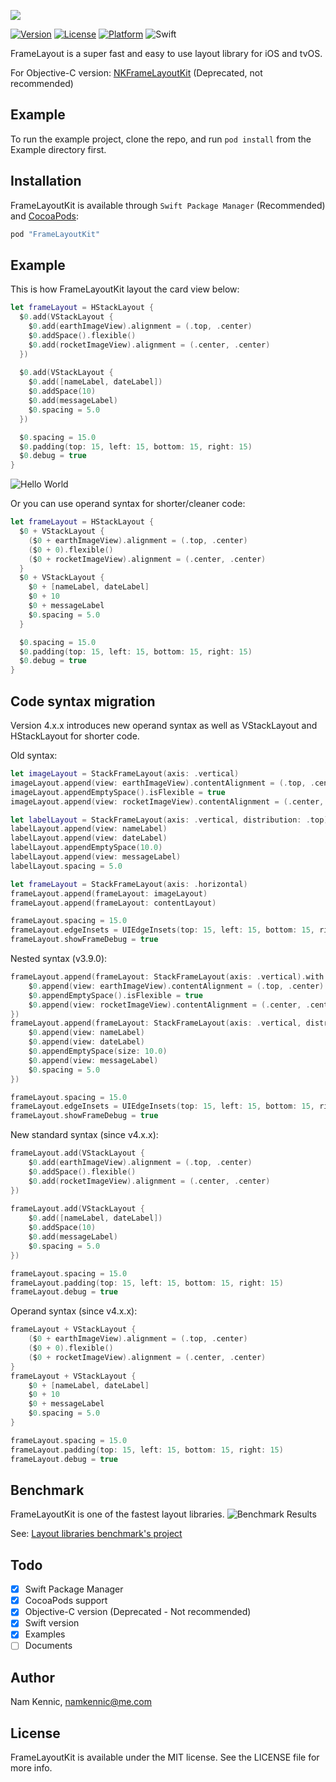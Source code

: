 ![](https://github.com/kennic/FrameLayoutKit/blob/master/banner.jpg)

[![Version](https://img.shields.io/cocoapods/v/FrameLayoutKit.svg?style=flat)](http://cocoapods.org/pods/FrameLayoutKit)
[![License](https://img.shields.io/cocoapods/l/FrameLayoutKit.svg?style=flat)](http://cocoapods.org/pods/FrameLayoutKit)
[![Platform](https://img.shields.io/cocoapods/p/FrameLayoutKit.svg?style=flat)](http://cocoapods.org/pods/FrameLayoutKit)
![Swift](https://img.shields.io/badge/%20in-swift%204.2-orange.svg)

FrameLayout is a super fast and easy to use layout library for iOS and tvOS.

For Objective-C version: [NKFrameLayoutKit](http://github.com/kennic/NKFrameLayoutKit) (Deprecated, not recommended)

## Example

To run the example project, clone the repo, and run `pod install` from the Example directory first.

## Installation

FrameLayoutKit is available through `Swift Package Manager` (Recommended) and [CocoaPods](http://cocoapods.org):

```ruby
pod "FrameLayoutKit"
```

## Example
This is how FrameLayoutKit layout the card view below:

```swift
let frameLayout = HStackLayout {
  $0.add(VStackLayout {
    $0.add(earthImageView).alignment = (.top, .center)
    $0.addSpace().flexible()
    $0.add(rocketImageView).alignment = (.center, .center)
  })
		
  $0.add(VStackLayout {
    $0.add([nameLabel, dateLabel])
    $0.addSpace(10)
    $0.add(messageLabel)
    $0.spacing = 5.0
  })

  $0.spacing = 15.0
  $0.padding(top: 15, left: 15, bottom: 15, right: 15)
  $0.debug = true
}
```
![Hello World](/helloWorld.png "Hello World")

Or you can use operand syntax for shorter/cleaner code:

```swift
let frameLayout = HStackLayout {
  $0 + VStackLayout {
    ($0 + earthImageView).alignment = (.top, .center)
    ($0 + 0).flexible()
    ($0 + rocketImageView).alignment = (.center, .center)
  }
  $0 + VStackLayout {
    $0 + [nameLabel, dateLabel]
    $0 + 10
    $0 + messageLabel
    $0.spacing = 5.0
  }

  $0.spacing = 15.0
  $0.padding(top: 15, left: 15, bottom: 15, right: 15)
  $0.debug = true
}
```

## Code syntax migration

Version 4.x.x introduces new operand syntax as well as VStackLayout and HStackLayout for shorter code.

Old syntax:

```swift
let imageLayout = StackFrameLayout(axis: .vertical)
imageLayout.append(view: earthImageView).contentAlignment = (.top, .center)
imageLayout.appendEmptySpace().isFlexible = true
imageLayout.append(view: rocketImageView).contentAlignment = (.center, .center)

let labelLayout = StackFrameLayout(axis: .vertical, distribution: .top)
labelLayout.append(view: nameLabel)
labelLayout.append(view: dateLabel)
labelLayout.appendEmptySpace(10.0)
labelLayout.append(view: messageLabel)
labelLayout.spacing = 5.0

let frameLayout = StackFrameLayout(axis: .horizontal)
frameLayout.append(frameLayout: imageLayout)
frameLayout.append(frameLayout: contentLayout)

frameLayout.spacing = 15.0
frameLayout.edgeInsets = UIEdgeInsets(top: 15, left: 15, bottom: 15, right: 15)
frameLayout.showFrameDebug = true
```

Nested syntax (v3.9.0):

```swift
frameLayout.append(frameLayout: StackFrameLayout(axis: .vertical).with {
	$0.append(view: earthImageView).contentAlignment = (.top, .center)
	$0.appendEmptySpace().isFlexible = true
	$0.append(view: rocketImageView).contentAlignment = (.center, .center)
})
frameLayout.append(frameLayout: StackFrameLayout(axis: .vertical, distribution: .top).with {
	$0.append(view: nameLabel)
	$0.append(view: dateLabel)
	$0.appendEmptySpace(size: 10.0)
	$0.append(view: messageLabel)
	$0.spacing = 5.0
})

frameLayout.spacing = 15.0
frameLayout.edgeInsets = UIEdgeInsets(top: 15, left: 15, bottom: 15, right: 15)
frameLayout.showFrameDebug = true
```

New standard syntax (since v4.x.x):

```swift
frameLayout.add(VStackLayout {
	$0.add(earthImageView).alignment = (.top, .center)
	$0.addSpace().flexible()
	$0.add(rocketImageView).alignment = (.center, .center)
})
		
frameLayout.add(VStackLayout {
	$0.add([nameLabel, dateLabel])
	$0.addSpace(10)
	$0.add(messageLabel)
	$0.spacing = 5.0
})

frameLayout.spacing = 15.0
frameLayout.padding(top: 15, left: 15, bottom: 15, right: 15)
frameLayout.debug = true
```

Operand syntax (since v4.x.x):

```swift
frameLayout + VStackLayout {
	($0 + earthImageView).alignment = (.top, .center)
	($0 + 0).flexible()
	($0 + rocketImageView).alignment = (.center, .center)
}
frameLayout + VStackLayout {
	$0 + [nameLabel, dateLabel]
	$0 + 10
	$0 + messageLabel
	$0.spacing = 5.0
}

frameLayout.spacing = 15.0
frameLayout.padding(top: 15, left: 15, bottom: 15, right: 15)
frameLayout.debug = true
```


## Benchmark
FrameLayoutKit is one of the fastest layout libraries.
![Benchmark Results](/bechmark.png "Benchmark results")

See: [Layout libraries benchmark's project](https://github.com/layoutBox/LayoutFrameworkBenchmark)

## Todo

- [x] Swift Package Manager
- [x] CocoaPods support
- [x] Objective-C version (Deprecated - Not recommended)
- [x] Swift version
- [x] Examples
- [ ] Documents

## Author

Nam Kennic, namkennic@me.com

## License

FrameLayoutKit is available under the MIT license. See the LICENSE file for more info.
